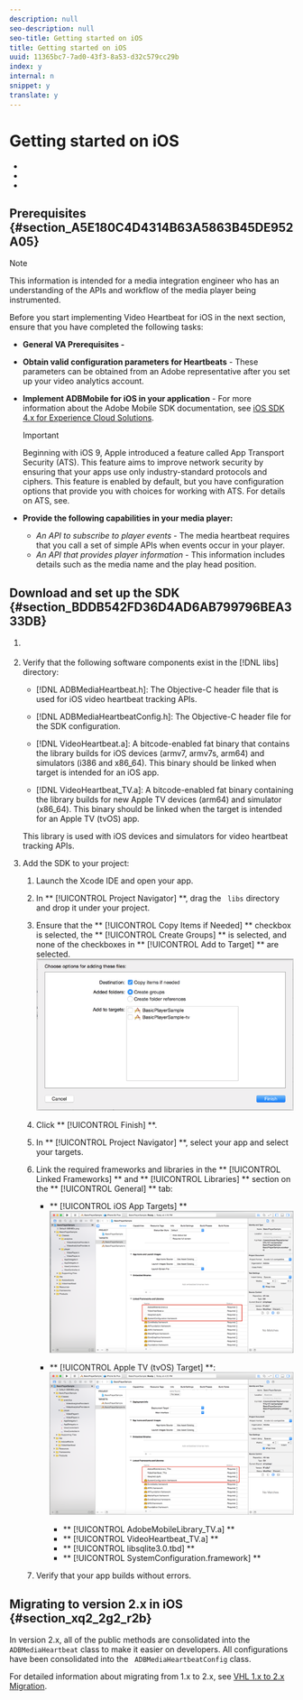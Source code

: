 ```yaml
---
description: null
seo-description: null
seo-title: Getting started on iOS
title: Getting started on iOS
uuid: 11365bc7-7ad0-43f3-8a53-d32c579cc29b
index: y
internal: n
snippet: y
translate: y
---
```


# Getting started on iOS


<a id="section_kkf_4d2_r2b"></a>


* [](#reference_A6D7AF2CDB704C7F9B8230B5DF8116DD/section_A5E180C4D4314B63A5863B45DE952A05)
* [](#reference_A6D7AF2CDB704C7F9B8230B5DF8116DD/section_BDDB542FD36D4AD6AB799796BEA333DB)
* [](#reference_A6D7AF2CDB704C7F9B8230B5DF8116DD/section_xq2_2g2_r2b)




## Prerequisites {#section_A5E180C4D4314B63A5863B45DE952A05}


>[!NOTE]
>
>This information is intended for a media integration engineer who has an understanding of the APIs and workflow of the media player being instrumented.



Before you start implementing Video Heartbeat for iOS in the next section, ensure that you have completed the following tasks: 


* **General VA Prerequisites -** [](../../video_get_started/c_vhl_prereqs.md)
* **Obtain valid configuration parameters for Heartbeats** - These parameters can be obtained from an Adobe representative after you set up your video analytics account.
* **Implement ADBMobile for iOS in your application** - For more information about the Adobe Mobile SDK documentation, see [ iOS SDK 4.x for Experience Cloud Solutions](https://marketing.adobe.com/resources/help/en_US/mobile/ios/). 
  >[!IMPORTANT]
  >
  >Beginning with iOS 9, Apple introduced a feature called App Transport Security (ATS). This feature aims to improve network security by ensuring that your apps use only industry-standard protocols and ciphers. This feature is enabled by default, but you have configuration options that provide you with choices for working with ATS. For details on ATS, see[](https://marketing.adobe.com/resources/help/en_US/mobile/ios/app_transport_security.html).

* **Provide the following capabilities in your media player:** 
    * *An API to subscribe to player events* - The media heartbeat requires that you call a set of simple APIs when events occur in your player.
    * *An API that provides player information* - This information includes details such as the media name and the play head position.



## Download and set up the SDK {#section_BDDB542FD36D4AD6AB799796BEA333DB}


1. [](../../c_vhl_stand-implement/c_vhl_download-sdks.md)
1. Verify that the following software components exist in the [!DNL  libs] directory: 
    * [!DNL  ADBMediaHeartbeat.h]: The Objective-C header file that is used for iOS video heartbeat tracking APIs.
    * [!DNL  ADBMediaHeartbeatConfig.h]: The Objective-C header file for the SDK configuration.
    * [!DNL  VideoHeartbeat.a]: A bitcode-enabled fat binary that contains the library builds for iOS devices (armv7, armv7s, arm64) and simulators (i386 and x86_64). This binary should be linked when target is intended for an iOS app. 

    * [!DNL  VideoHeartbeat_TV.a]: A bitcode-enabled fat binary containing the library builds for new Apple TV devices (arm64) and simulator (x86_64). This binary should be linked when the target is intended for an Apple TV (tvOS) app. 

   This library is used with iOS devices and simulators for video heartbeat tracking APIs. 

1. Add the SDK to your project: 
    1. Launch the Xcode IDE and open your app.
    1. In ** [!UICONTROL  Project Navigator] **, drag the ` libs` directory and drop it under your project.
    1. Ensure that the ** [!UICONTROL  Copy Items if Needed] ** checkbox is selected, the ** [!UICONTROL  Create Groups] ** is selected, and none of the checkboxes in ** [!UICONTROL  Add to Target] ** are selected. <a id="fig_7D00471EC1C6429885025702767E2C10"></a> ![](../../assets/choose-options_ios.png) 

    1. Click ** [!UICONTROL  Finish] **.
    1. In ** [!UICONTROL  Project Navigator] **, select your app and select your targets.
    1. Link the required frameworks and libraries in the ** [!UICONTROL  Linked Frameworks] ** and ** [!UICONTROL  Libraries] ** section on the ** [!UICONTROL  General] ** tab:     
        * ** [!UICONTROL  iOS App Targets] ** <a id="fig_4CBCBA481EBB4D539412D33C43BD5AEC"></a> ![](../../assets/proj_nav_ios-app.png) 

        * ** [!UICONTROL  Apple TV (tvOS) Target] **: <a id="fig_317077787FB24101A306482E39A80C7D"></a> ![](../../assets/proj_nav_apple-tv.png) 
        
            * ** [!UICONTROL  AdobeMobileLibrary_TV.a] **
            * ** [!UICONTROL  VideoHeartbeat_TV.a] **
            * ** [!UICONTROL  libsqlite3.0.tbd] **
            * ** [!UICONTROL  SystemConfiguration.framework] **


    1. Verify that your app builds without errors.




## Migrating to version 2.x in iOS {#section_xq2_2g2_r2b}

In version 2.x, all of the public methods are consolidated into the ` ADBMediaHeartbeat` class to make it easier on developers. All configurations have been consolidated into the ` ADBMediaHeartbeatConfig` class. 

For detailed information about migrating from 1.x to 2.x, see [ VHL 1.x to 2.x Migration](https://marketing.adobe.com/resources/help/en_US/sc/appmeasurement/hbvideo/c_vhl_mig_1x_to_2x.html). 
